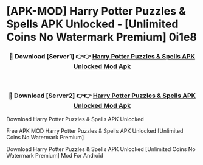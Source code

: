 # [APK-MOD] Harry Potter  Puzzles & Spells APK Unlocked - [Unlimited Coins No Watermark Premium] 0i1e8



<div align="center">
<h3>🔴 Download [Server1] 👉👉 <a href="https://momento.my/?title=Harry_Potter__Puzzles_&_Spells_APK_Unlocked">Harry Potter  Puzzles & Spells APK Unlocked Mod Apk</a></h3><br>

<h3>🔴 Download [Server2] 👉👉 <a href="https://momento.my/?title=Harry_Potter__Puzzles_&_Spells_APK_Unlocked">Harry Potter  Puzzles & Spells APK Unlocked Mod Apk</a></h3>
</div>



Download Harry Potter  Puzzles & Spells APK Unlocked 

Free APK MOD Harry Potter  Puzzles & Spells APK Unlocked [Unlimited Coins No Watermark Premium]

Download Harry Potter  Puzzles & Spells APK Unlocked [Unlimited Coins No Watermark Premium] Mod For Android
